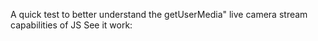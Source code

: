 A quick test to better understand the getUserMedia" live camera stream capabilities of JS
See it work: 
